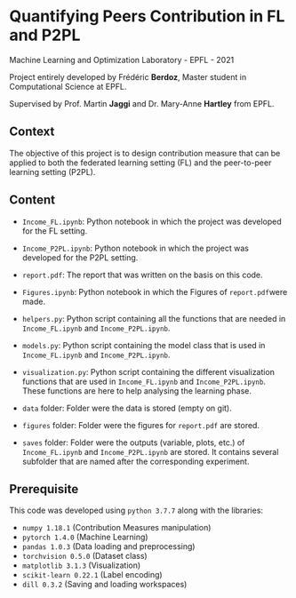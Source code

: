 # Quantifying Peers Contribution in FL and P2PL
Machine Learning and Optimization Laboratory - EPFL - 2021

Project entirely developed by Frédéric **Berdoz**, Master student in Computational Science at EPFL.

Supervised by Prof. Martin **Jaggi** and Dr. Mary-Anne **Hartley** from EPFL.

## Context
The objective of this project is to design contribution measure that can be applied to both the federated learning setting  (FL) and the peer-to-peer learning setting (P2PL).


## Content

* ```Income_FL.ipynb```: Python notebook in which the project was developed for the FL setting.

* ```Income_P2PL.ipynb```: Python notebook in which the project was developed for the P2PL setting.

* ```report.pdf```: The report that was written on the basis on this code.

* ```Figures.ipynb```: Python notebook in which the Figures of ```report.pdf```were made.

* ```helpers.py```: Python script containing all the functions that are needed in ```Income_FL.ipynb``` and ```Income_P2PL.ipynb```.

* ```models.py```: Python script containing the model class that is used in ```Income_FL.ipynb``` and ```Income_P2PL.ipynb```.

* ```visualization.py```: Python script containing the different visualization functions that are used in ```Income_FL.ipynb``` and ```Income_P2PL.ipynb```. These functions are here to help analysing the learning phase.

* ```data``` folder: Folder were the data is stored (empty on git).

* ```figures``` folder: Folder were the figures for ```report.pdf``` are stored.

* ```saves``` folder: Folder were the outputs (variable, plots, etc.) of ```Income_FL.ipynb``` and ```Income_P2PL.ipynb``` are stored. It contains several subfolder that are named after the corresponding experiment.



## Prerequisite

This code was developed using ```python 3.7.7``` along with the libraries:
* ```numpy 1.18.1``` (Contribution Measures manipulation)
* ```pytorch 1.4.0``` (Machine Learning)
* ```pandas 1.0.3``` (Data loading and preprocessing)
* ```torchvision 0.5.0``` (Dataset class)
* ```matplotlib 3.1.3``` (Visualization)
* ```scikit-learn 0.22.1``` (Label encoding)
* ```dill 0.3.2``` (Saving and loading workspaces)






